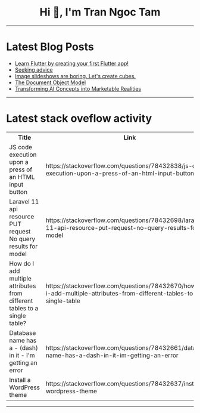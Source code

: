 <h1 align="center">Hi 👋, I'm Tran Ngoc Tam</h1>

---

# Latest Blog Posts 
<!-- BLOG-POST-LIST:START -->
- [Learn Flutter by creating your first Flutter app!](https://dev.to/svprdga/learn-flutter-by-creating-your-first-flutter-app-gfb)
- [Seeking advice](https://dev.to/j0hanthemoonlightcoder/seeking-advice-4jme)
- [Image slideshows are boring. Let&#39;s create cubes.](https://dev.to/sarahokolo/image-slideshows-are-boring-lets-create-cubes-593b)
- [The Document Object Model](https://dev.to/thatohatsi880/the-document-object-model-4dk8)
- [Transforming AI Concepts into Marketable Realities](https://dev.to/dev3l/transforming-ai-concepts-into-marketable-realities-1opf)
<!-- BLOG-POST-LIST:END -->

---

# Latest stack oveflow activity
<table>
  <tr><th>Title</th><th>Link</th></tr>
  <!-- STACKOVERFLOW:START --><tr><td>JS code execution upon a press of an HTML input button</td><td>https://stackoverflow.com/questions/78432838/js-code-execution-upon-a-press-of-an-html-input-button</td></tr><tr><td>Laravel 11 api resource PUT request No query results for model</td><td>https://stackoverflow.com/questions/78432698/laravel-11-api-resource-put-request-no-query-results-for-model</td></tr><tr><td>How do I add multiple attributes from different tables to a single table?</td><td>https://stackoverflow.com/questions/78432670/how-do-i-add-multiple-attributes-from-different-tables-to-a-single-table</td></tr><tr><td>Database name has a - &lpar;dash&rpar; in it - I&#39;m getting an error</td><td>https://stackoverflow.com/questions/78432661/database-name-has-a-dash-in-it-im-getting-an-error</td></tr><tr><td>Install a WordPress theme</td><td>https://stackoverflow.com/questions/78432637/install-a-wordpress-theme</td></tr><!-- STACKOVERFLOW:END -->
</table>

---



